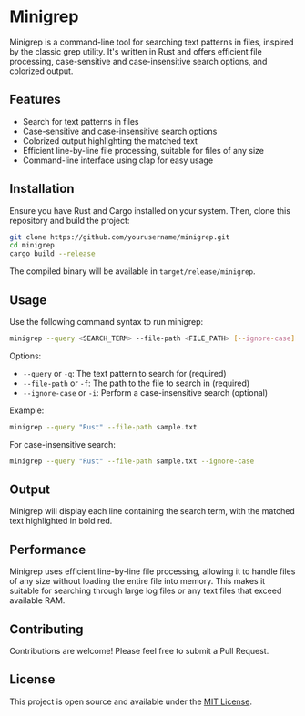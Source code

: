 # Minigrep

Minigrep is a command-line tool for searching text patterns in files, inspired by the classic grep utility. It's written in Rust and offers efficient file processing, case-sensitive and case-insensitive search options, and colorized output.

## Features

- Search for text patterns in files
- Case-sensitive and case-insensitive search options
- Colorized output highlighting the matched text
- Efficient line-by-line file processing, suitable for files of any size
- Command-line interface using clap for easy usage

## Installation

Ensure you have Rust and Cargo installed on your system. Then, clone this repository and build the project:

```bash
git clone https://github.com/yourusername/minigrep.git
cd minigrep
cargo build --release
```

The compiled binary will be available in `target/release/minigrep`.

## Usage

Use the following command syntax to run minigrep:

```bash
minigrep --query <SEARCH_TERM> --file-path <FILE_PATH> [--ignore-case]
```

Options:
- `--query` or `-q`: The text pattern to search for (required)
- `--file-path` or `-f`: The path to the file to search in (required)
- `--ignore-case` or `-i`: Perform a case-insensitive search (optional)

Example:
```bash
minigrep --query "Rust" --file-path sample.txt
```

For case-insensitive search:
```bash
minigrep --query "Rust" --file-path sample.txt --ignore-case
```

## Output

Minigrep will display each line containing the search term, with the matched text highlighted in bold red.

## Performance

Minigrep uses efficient line-by-line file processing, allowing it to handle files of any size without loading the entire file into memory. This makes it suitable for searching through large log files or any text files that exceed available RAM.

## Contributing

Contributions are welcome! Please feel free to submit a Pull Request.

## License

This project is open source and available under the [MIT License](LICENSE).
